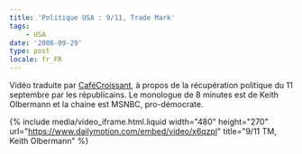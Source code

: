 ```yaml
---
title: 'Politique USA : 9/11, Trade Mark'
tags:
    - USA
date: '2008-09-29'
type: post
locale: fr_FR
---
```


Vidéo traduite par [CaféCroissant](http://cafecroissant.fr/2008/bonne-nuit-et-bonne-chance/), à propos de la récupération politique du 11 septembre par les républicains. Le monologue de 8 minutes est de Keith Olbermann et la chaine est MSNBC, pro-démocrate.

<!-- more -->

{% include media/video_iframe.html.liquid width="480" height="270" url="https://www.dailymotion.com/embed/video/x6qzpl" title="9/11 TM, Keith Olbermann" %}

